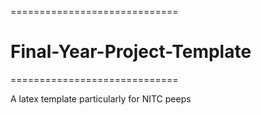 =============================
# Final-Year-Project-Template
=============================

A latex template particularly for NITC peeps
